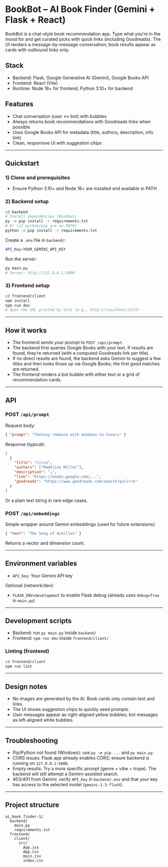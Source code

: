 # BookBot – AI Book Finder (Gemini + Flask + React)

BookBot is a chat-style book recommendation app. Type what you’re in the mood for and get curated picks with quick links (including Goodreads). The UI renders a message-by-message conversation; book results appear as cards with outbound links only.

## Stack
- Backend: Flask, Google Generative AI (Gemini), Google Books API
- Frontend: React (Vite)
- Runtime: Node 18+ for frontend, Python 3.10+ for backend

## Features
- Chat conversation (user ↔ bot) with bubbles
- Always returns book recommendations with Goodreads links when possible
- Uses Google Books API for metadata (title, authors, description, info link)
- Clean, responsive UI with suggestion chips

---

## Quickstart

### 1) Clone and prerequisites
- Ensure Python 3.10+ and Node 18+ are installed and available in PATH

### 2) Backend setup
```bash
cd backend
# Install dependencies (Windows)
py -m pip install -r requirements.txt
# Or (if python/pip are on PATH)
python -m pip install -r requirements.txt
```

Create a `.env` file in `backend/`:
```bash
API_Key=YOUR_GEMINI_API_KEY
```
Run the server:
```bash
py main.py
# Server: http://127.0.0.1:5000
```

### 3) Frontend setup
```bash
cd frontend/client
npm install
npm run dev
# Open the URL printed by Vite (e.g., http://localhost:5173)
```

---

## How it works
- The frontend sends your prompt to `POST /api/prompt`.
- The backend first queries Google Books with your text. If results are found, they’re returned (with a computed Goodreads link per title).
- If no direct results are found, the backend asks Gemini to suggest a few titles and then looks those up via Google Books; the first good matches are returned.
- The frontend renders a bot bubble with either text or a grid of recommendation cards.

---

## API

### POST `/api/prompt`
Request body:
```json
{ "prompt": "fantasy romance with enemies-to-lovers" }
```
Response (typical):
```json
[
  {
    "title": "Circe",
    "authors": ["Madeline Miller"],
    "description": "…",
    "link": "https://books.google.com/...",
    "goodreads": "https://www.goodreads.com/search?q=Circe"
  }
]
```
Or a plain text string in rare edge cases.

### POST `/api/embeddings`
Simple wrapper around Gemini embeddings (used for future extensions):
```json
{ "text": "The Song of Achilles" }
```
Returns a vector and dimension count.

---

## Environment variables
- `API_Key`: Your Gemini API key

Optional (network/dev):
- `FLASK_ENV=development` to enable Flask debug (already uses `debug=True` in `main.py`)

---

## Development scripts
- Backend: run `py main.py` inside `backend/`
- Frontend: `npm run dev` inside `frontend/client/`

### Linting (frontend)
```bash
cd frontend/client
npm run lint
```

---

## Design notes
- No images are generated by the AI. Book cards only contain text and links.
- The UI shows suggestion chips to quickly seed prompts.
- User messages appear as right-aligned yellow bubbles; bot messages as left-aligned white bubbles.

---

## Troubleshooting
- Pip/Python not found (Windows): use `py -m pip ...` and `py main.py`.
- CORS issues: Flask app already enables CORS; ensure backend is running on `127.0.0.1:5000`.
- Empty results: Try a more specific prompt (genre + vibe + trope). The backend will still attempt a Gemini-assisted search.
- 403/401 from Gemini: verify `API_Key` in `backend/.env` and that your key has access to the selected model (`gemini-1.5-flash`).

---

## Project structure
```
ai_book_finder-1/
  backend/
    main.py
    requirements.txt
  frontend/
    client/
      src/
        App.jsx
        App.css
        main.jsx
        index.css
```




